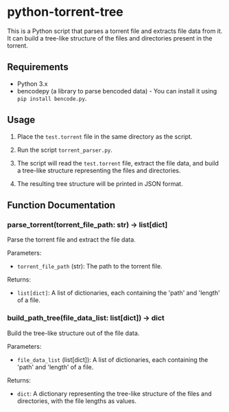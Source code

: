 # python-torrent-tree

This is a Python script that parses a torrent file and extracts file data from it. It can build a tree-like structure of the files and directories present in the torrent.

## Requirements

- Python 3.x
- bencodepy (a library to parse bencoded data) - You can install it using `pip install bencode.py`.

## Usage

1. Place the `test.torrent` file in the same directory as the script.

2. Run the script `torrent_parser.py`.

3. The script will read the `test.torrent` file, extract the file data, and build a tree-like structure representing the files and directories.

4. The resulting tree structure will be printed in JSON format.

## Function Documentation

### parse_torrent(torrent_file_path: str) -> list[dict]

Parse the torrent file and extract the file data.

Parameters:
- `torrent_file_path` (str): The path to the torrent file.

Returns:
- `list[dict]`: A list of dictionaries, each containing the 'path' and 'length' of a file.

### build_path_tree(file_data_list: list[dict]) -> dict

Build the tree-like structure out of the file data.

Parameters:
- `file_data_list` (list[dict]): A list of dictionaries, each containing the 'path' and 'length' of a file.

Returns:
- `dict`: A dictionary representing the tree-like structure of the files and directories, with the file lengths as values.

